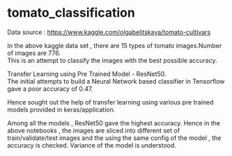 # tomato_classification

Data source : https://www.kaggle.com/olgabelitskaya/tomato-cultivars  

In the above kaggle data set , there are 15 types of tomato images.Number of images are 776.   
This is an attempt to classify the images with the best possible accuracy.   

Transfer Learning using Pre Trained Model - ResNet50.  
The initial attempts to build a Neural Network based classifier in Tensorflow  gave a poor accuracy of 0.47.  

Hence sought out the help of transfer learning using various pre trained models provided in keras/application.

Among all the models , ResNet50 gave the highest accuracy. Hence in the above notebooks , the images are sliced into different set of train/validate/test images and the using the same config of the model , the accuracy is checked. Variance of the model is understood.   
